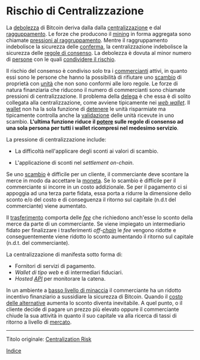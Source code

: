 # Rischio di Centralizzazione



La [debolezza](ch004-axiom-of-resistance.md) di Bitcoin deriva dalla dalla [centralizzazione](ch101-glossary.md#centralizzazione) e dal [ragguppamento](ch101-glossary.md#raggruppamento-pooling). Le forze che producono il [mining](ch101-glossary.md#centro-di-mining-mine) in forma aggregata sono chiamate [pressioni al raggruppamento](ch039-pooling-pressure-risk.md). Mentre il raggruppamento indebolisce la sicurezza delle [conferma](ch101-glossary.md#conferma), la centralizzazione indebolisce la sicurezza delle [regole di consenso](ch101-glossary.md#regole-di-consenso). La debolezza è dovuta al minor numero di [persone](ch101-glossary.md#persona) con le quali [condividere il rischio](ch016-risk-sharing-principle.md).

Il rischio del consenso è condiviso solo tra i [commercianti](ch101-glossary.md#commerciante) attivi, in quanto essi sono le persone che hanno la possibilità di rifiutare uno [scambio](ch101-glossary.md#scambio) di proprietà con [unità](ch101-glossary.md#unità) che non sono conformi alle loro regole. Le forze di natura finanziaria che riducono il numero di commercianti sono chiamate pressioni di centralizzazione. Il problema della [delega](ch101-glossary.md#delegazione) è che essa è di solito collegata alla centralizzazione, come avviene tipicamente nei [_web wallet_](https://bitcoin.org/it/wallets/web/). Il [wallet](ch101-glossary.md#wallet) non ha la sola funzione di  [detenere](ch101-glossary.md#proprietario) le unità risparmiate ma tipicamente controlla anche la [validazione](ch101-glossary.md#validazione) delle unità ricevute in uno scambio. **L'ultima funzione riduce il [potere](ch101-glossary.md#potere) sulle regole di consenso ad una sola persona per tutti i wallet ricompresi nel medesimo servizio**.

La pressione di centralizzazione include:

* La difficoltà nell'applicare degli sconti ai valori di scambio.

* L'applicazione di sconti nel _settlement_ _on-chain_.

Se uno [scambio](ch101-glossary.md#scambio-di-unità) è difficile per un cliente, il commerciante deve scontare la merce in modo da accettare la [moneta](ch101-glossary.md#). Se lo scambio è difficile per il commerciante si incorre in un costo addizionale. Se per il pagamento ci si appoggia ad una terza parte fidata, essa porta a ridurre la dimensione dello sconto e/o del costo e di conseguenza il ritorno sul capitale (n.d.t del commerciante) viene aumentato.

Il [trasferimento](ch101-glossary.md#trasferimento) comporta delle [_fee_](ch101-glossary.md#commissioni-di-transazione-fee) che richiedono anch'esse lo sconto della merce da parte di un commerciante. Se viene impiegato un intermediario fidato per finalizzare i trasferimenti _off-[chain](ch101-glossary.md#catena)_  le _fee_ vengono ridotte e conseguentemente viene ridotto lo sconto aumentando il ritorno sul capitale (n.d.t. del commerciante).

La centralizzazione di manifesta sotto forma di:

* Fornitori di servizi di pagamento.
* _Wallet di tipo web_ e di intermediari fiduciari.
* _Hosted [API](https://it.wikipedia.org/wiki/Application_programming_interface)_ per monitorare la catena. 

In un ambiente a [basso livello di minaccia](ch033-threat-level-paradox.md) il commerciante ha un ridotto incentivo finanziario a sussidiare la sicurezza di Bitcoin. Quando il [costo delle alternative](https://en.wikipedia.org/wiki/Foreign_exchange_controls) aumenta lo sconto diventa inevitabile. A quel punto, o il cliente decide di pagare un prezzo più elevato oppure il commerciante chiude la sua attività in quanto il suo capitale va alla ricerca di tassi di ritorno a livello di [mercato](ch101-glossary.md#mercato). 

---

Titolo originale: [Centralization Risk](https://github.com/libbitcoin/libbitcoin-system/wiki/Centralization-Risk)

[Indice](/README.md)

